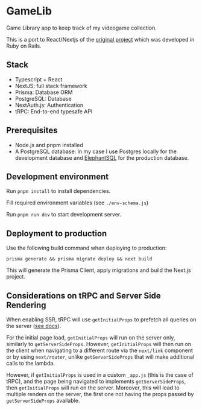 # GameLib

Game Library app to keep track of my videogame collection.

This is a port to React/Nextjs of the [original project](https://github.com/vgarmes/my-game-library) which was developed in Ruby on Rails.

## Stack

- Typescript + React
- NextJS: full stack framework
- Prisma: Database ORM
- PostgreSQL: Database
- NextAuth.js: Authentication
- tRPC: End-to-end typesafe API

## Prerequisites

- Node.js and pnpm installed
- A PostgreSQL database: In my case I use Postgres locally for the development database and [ElephantSQL](https://www.elephantsql.com/) for the production database.

## Development environment

Run `pnpm install` to install dependencies.

Fill required environment variables (see `./env-schema.js`)

Run `pnpm run dev` to start development server.

## Deployment to production

Use the following build command when deploying to production:

`prisma generate && prisma migrate deploy && next build`

This will generate the Prisma Client, apply migrations and build the Next.js project.

## Considerations on tRPC and Server Side Rendering

When enabling SSR, tRPC will use `getInitialProps` to prefetch all queries on the server ([see docs](https://trpc.io/docs/v9/ssr#q-can-i-use-getserversideprops-andor-getstaticprops-while-using-ssr)).

For the initial page load, `getInitialProps` will run on the server only, similarly to `getServerSideProps`. However, `getInitialProps` will then run on the client when navigating to a different route via the `next/link` component or by using `next/router`, unlike `getServerSideProps` that will make additional calls to the lambda.

However, if `getInitialProps` is used in a custom `_app.js` (this is the case of tRPC), and the page being navigated to implements `getServerSideProps`, then `getInitialProps` will run on the server. Moreover, this will lead to multiple renders on the server, the first one not having the props passed by `getServerSideProps` available.
